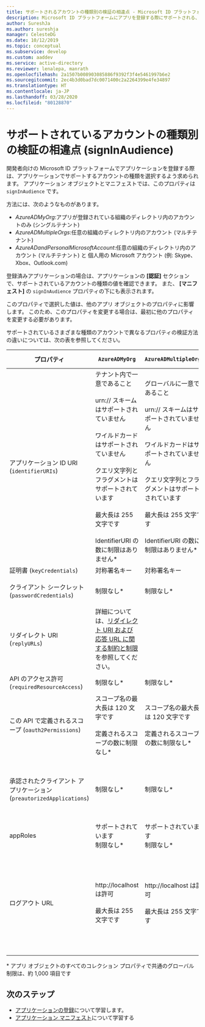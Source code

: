 ```yaml
---
title: サポートされるアカウントの種類別の検証の相違点 - Microsoft ID プラットフォーム | Azure
description: Microsoft ID プラットフォームにアプリを登録する際にサポートされる、アカウントの種類のさまざまなプロパティの検証の違いについて説明します。
author: SureshJa
ms.author: sureshja
manager: CelesteDG
ms.date: 10/12/2019
ms.topic: conceptual
ms.subservice: develop
ms.custom: aaddev
ms.service: active-directory
ms.reviewer: lenalepa, manrath
ms.openlocfilehash: 2a1507b008903085886f9392f3f4e5461997b6e2
ms.sourcegitcommit: 2ec4b3d0bad7dc0071400c2a2264399e4fe34897
ms.translationtype: HT
ms.contentlocale: ja-JP
ms.lasthandoff: 03/28/2020
ms.locfileid: "80128870"
---
```

# <a name="validation-differences-by-supported-account-types-signinaudience"></a>サポートされているアカウントの種類別の検証の相違点 (signInAudience)

開発者向けの Microsoft ID プラットフォームでアプリケーションを登録する際は、アプリケーションでサポートするアカウントの種類を選択するよう求められます。 アプリケーション オブジェクトとマニフェストでは、このプロパティは `signInAudience` です。

方法には、次のようなものがあります。

- *AzureADMyOrg*:アプリが登録されている組織のディレクトリ内のアカウントのみ (シングルテナント)
- *AzureADMultipleOrgs*:任意の組織のディレクトリ内のアカウント (マルチテナント)
- *AzureADandPersonalMicrosoftAccount*:任意の組織のディレクトリ内のアカウント (マルチテナント) と 個人用の Microsoft アカウント (例: Skype、Xbox、Outlook.com)

登録済みアプリケーションの場合は、アプリケーションの **[認証]** セクションで、サポートされているアカウントの種類の値を確認できます。 また、 **[マニフェスト]** の `signInAudience` プロパティの下にも表示されます。

このプロパティで選択した値は、他のアプリ オブジェクトのプロパティに影響します。 このため、このプロパティを変更する場合は、最初に他のプロパティを変更する必要があります。

サポートされているさまざまな種類のアカウントで異なるプロパティの検証方法の違いについては、次の表を参照してください。

| プロパティ | `AzureADMyOrg` | `AzureADMultipleOrgs` | `AzureADandPersonalMicrosoftAccount` および `PersonalMicrosoftAccount` |
|--------------|---------------|----------------|----------------|
| アプリケーション ID URI (`identifierURIs`)  | テナント内で一意であること <br><br> urn:// スキームはサポートされていません <br><br> ワイルドカードはサポートされていません <br><br> クエリ文字列とフラグメントはサポートされています <br><br> 最大長は 255 文字です <br><br> IdentifierURI の数に制限はありません*  | グローバルに一意であること <br><br> urn:// スキームはサポートされていません <br><br> ワイルドカードはサポートされていません <br><br> クエリ文字列とフラグメントはサポートされています <br><br> 最大長は 255 文字です <br><br> IdentifierURI の数に制限はありません* | グローバルに一意であること <br><br> urn:// スキームはサポートされていません <br><br> ワイルドカード、フラグメント、クエリ文字列はサポートされていません <br><br> 最大長は 120 文字です <br><br> IdentifierURI の最大数は 50 です |
| 証明書 (`keyCredentials`) | 対称署名キー | 対称署名キー | 暗号化と非対称署名キー | 
| クライアント シークレット (`passwordCredentials`) | 制限なし* | 制限なし* | LiveSDK が有効になっている場合:クライアント シークレットの最大数は 2 です | 
| リダイレクト URI (`replyURLs`) | 詳細については、[リダイレクト URI および応答 URL に関する制約と制限](reply-url.md)を参照してください。 | | | 
| API のアクセス許可 (`requiredResourceAccess`) | 制限なし* | 制限なし* | 許可されるリソースあたり最大 30 個のアクセス許可 (例: Microsoft Graph) | 
| この API で定義されるスコープ (`oauth2Permissions`) | スコープ名の最大長は 120 文字です <br><br> 定義されるスコープの数に制限なし* | スコープ名の最大長は 120 文字です <br><br> 定義されるスコープの数に制限なし* |  スコープ名の最大長は 40 文字です <br><br> 定義されるスコープの最大数は 100 スコープです | 
| 承認されたクライアント アプリケーション (`preautorizedApplications`) | 制限なし* | 制限なし* | 合計の最大は 500 です <br><br> 定義されるクライアント アプリの最大数は 100 です <br><br> クライアントあたりの定義されるスコープは最大 30 です | 
| appRoles | サポートされています <br> 制限なし* | サポートされています <br> 制限なし* | サポートされていません | 
| ログアウト URL | http://localhost は許可 <br><br> 最大長は 255 文字です | http://localhost は許可 <br><br> 最大長は 255 文字です | <br><br> https://localhost は MSA では使用できますが、 http://localhost は使用できません <br><br> 最大長は 255 文字です <br><br> HTTP スキームは使用できません <br><br> ワイルドカードはサポートされていません | 

\* アプリ オブジェクトのすべてのコレクション プロパティで共通のグローバル制限は、約 1,000 項目です

## <a name="next-steps"></a>次のステップ

- [アプリケーションの登録](app-objects-and-service-principals.md)について学習します。
- [アプリケーション マニフェスト](reference-app-manifest.md)について学習する
